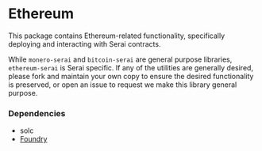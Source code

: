 # Ethereum

This package contains Ethereum-related functionality, specifically deploying and
interacting with Serai contracts.

While `monero-serai` and `bitcoin-serai` are general purpose libraries,
`ethereum-serai` is Serai specific. If any of the utilities are generally
desired, please fork and maintain your own copy to ensure the desired
functionality is preserved, or open an issue to request we make this library
general purpose.

### Dependencies

- solc
- [Foundry](https://github.com/foundry-rs/foundry)
